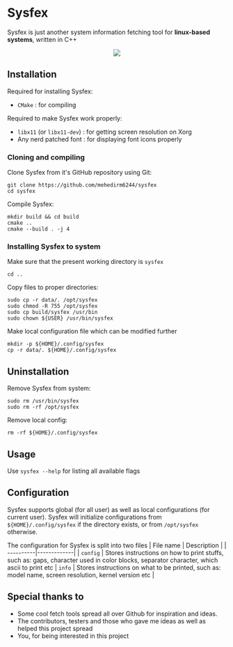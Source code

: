 # Sysfex
Sysfex is just another system information fetching tool for <b>linux-based systems</b>, written in C++
<p align="center"><img src="https://github.com/mebesus/sysfex/blob/main/res/sysf_1.png?raw=true"></p>

## Installation

Required for installing Sysfex:
- `CMake` : for compiling

Required to make Sysfex work properly:
- `libx11` (or `libx11-dev`) : for getting screen resolution on Xorg
- Any nerd patched font : for displaying font icons properly

### Cloning and compiling

Clone Sysfex from it's GitHub repository using Git:
```
git clone https://github.com/mehedirm6244/sysfex
cd sysfex
```

Compile Sysfex:
```
mkdir build && cd build
cmake ..
cmake --build . -j 4
```

### Installing Sysfex to system

Make sure that the present working directory is `sysfex`
```
cd ..
```
Copy files to proper directories:
```
sudo cp -r data/. /opt/sysfex
sudo chmod -R 755 /opt/sysfex
sudo cp build/sysfex /usr/bin
sudo chown ${USER} /usr/bin/sysfex
```
Make local configuration file which can be modified further
```
mkdir -p ${HOME}/.config/sysfex
cp -r data/. ${HOME}/.config/sysfex
```

## Uninstallation

Remove Sysfex from system:
```
sudo rm /usr/bin/sysfex
sudo rm -rf /opt/sysfex
```

Remove local config:
```
rm -rf ${HOME}/.config/sysfex
```

## Usage

Use `sysfex --help` for listing all available flags

## Configuration

Sysfex supports global (for all user) as well as local configurations (for current user). Sysfex will initialize configurations from `${HOME}/.config/sysfex` if the directory exists, or from `/opt/sysfex` otherwise.

The configuration for Sysfex is split into two files
| File name | Description |
| ----------|-------------|
| ``config`` | Stores instructions on how to print stuffs, such as: gaps, character used in color blocks, separator character, which ascii to print etc
| ``info`` | Stores instructions on what to be printed, such as: model name, screen resolution, kernel version etc |

## Special thanks to

* Some cool fetch tools spread all over Github for inspiration and ideas.
* The contributors, testers and those who gave me ideas as well as helped this project spread
* You, for being interested in this project
